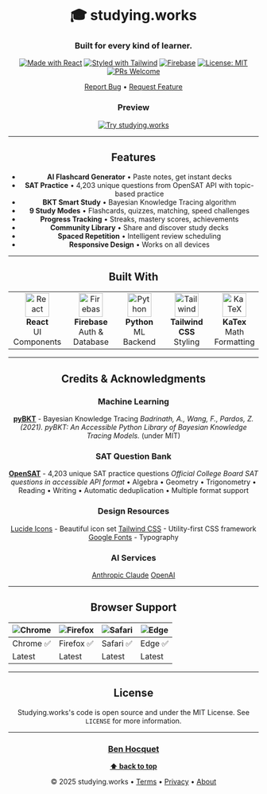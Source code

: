 <div align="center">

# 🎓 studying.works

### Built for every kind of learner.

[![Made with React](https://img.shields.io/badge/React-18-61dafb?logo=react&logoColor=white)](https://react.dev/)
[![Styled with Tailwind](https://img.shields.io/badge/Tailwind-CSS-38bdf8?logo=tailwindcss&logoColor=white)](https://tailwindcss.com/)
[![Firebase](https://img.shields.io/badge/Firebase-Backend-ffca28?logo=firebase&logoColor=black)](https://firebase.google.com/)
[![License: MIT](https://img.shields.io/badge/License-MIT-blue.svg)](LICENSE)
[![PRs Welcome](https://img.shields.io/badge/PRs-welcome-brightgreen.svg)](CONTRIBUTING.md)

[Report Bug](https://github.com/benpitt/studying.works/issues) • [Request Feature](https://github.com/benpitt/studying.works/issues)

<div align="center">

### Preview

<a href="https://studying.works">
  <img src="https://img.shields.io/badge/🎓_Try_It_Live-studying.works-667eea?style=for-the-badge" alt="Try studying.works"/>
</a>

</div>

---

## Features

 - **AI Flashcard Generator** • Paste notes, get instant decks
- **SAT Practice** • 4,203 unique questions from OpenSAT API with topic-based practice
- **BKT Smart Study** • Bayesian Knowledge Tracing algorithm
- **9 Study Modes** • Flashcards, quizzes, matching, speed challenges
- **Progress Tracking** • Streaks, mastery scores, achievements
- **Community Library** • Share and discover study decks
- **Spaced Repetition** • Intelligent review scheduling
- **Responsive Design** • Works on all devices  

---

## Built With

<table>
<tr>
<td align="center" width="25%">
<img src="https://cdn.jsdelivr.net/gh/devicons/devicon/icons/react/react-original.svg" width="48" height="48" alt="React" />
<br><strong>React</strong>
<br>UI Components
</td>
<td align="center" width="25%">
<img src="https://cdn.jsdelivr.net/gh/devicons/devicon/icons/firebase/firebase-plain.svg" width="48" height="48" alt="Firebase" />
<br><strong>Firebase</strong>
<br>Auth & Database
</td>
<td align="center" width="25%">
<img src="https://cdn.jsdelivr.net/gh/devicons/devicon/icons/python/python-original.svg" width="48" height="48" alt="Python" />
<br><strong>Python</strong>
<br>ML Backend
</td>
<td align="center" width="25%">
<img src="https://upload.wikimedia.org/wikipedia/commons/thumb/d/d5/Tailwind_CSS_Logo.svg/2560px-Tailwind_CSS_Logo.svg.png" width="48" height="48" alt="Tailwind" />
<br><strong>Tailwind CSS</strong>
<br>Styling
</td>
  <td align="center" width="25%">
<img src="https://prnt.sc/mwwdDc77h8sV" width="48" height="48" alt="KaTeX" />
<br><strong>KaTex</strong>
<br>Math Formatting
</tr>
</table>

---

##  Credits & Acknowledgments

### Machine Learning
**[pyBKT](https://github.com/CAHLR/pyBKT)** - Bayesian Knowledge Tracing
*Badrinath, A., Wang, F., Pardos, Z. (2021). pyBKT: An Accessible Python Library of Bayesian Knowledge Tracing Models.*
(under MIT)

### SAT Question Bank
**[OpenSAT](https://github.com/opensat/opensat)** - 4,203 unique SAT practice questions
*Official College Board SAT questions in accessible API format*
• Algebra • Geometry • Trigonometry • Reading • Writing
• Automatic deduplication • Multiple format support

### Design Resources
[Lucide Icons](https://lucide.dev/) - Beautiful icon set
[Tailwind CSS](https://tailwindcss.com/) - Utility-first CSS framework
[Google Fonts](https://fonts.google.com/) - Typography


### AI Services
[Anthropic Claude](https://www.anthropic.com/claude)
[OpenAI](https://openai.com/) 


---

## Browser Support

| ![Chrome](https://raw.githubusercontent.com/alrra/browser-logos/master/src/chrome/chrome_48x48.png) | ![Firefox](https://raw.githubusercontent.com/alrra/browser-logos/master/src/firefox/firefox_48x48.png) | ![Safari](https://raw.githubusercontent.com/alrra/browser-logos/master/src/safari/safari_48x48.png) | ![Edge](https://raw.githubusercontent.com/alrra/browser-logos/master/src/edge/edge_48x48.png) |
| --- | --- | --- | --- |
| Chrome ✅ | Firefox ✅ | Safari ✅ | Edge ✅ |
| Latest | Latest | Latest | Latest |

---

## License

Studying.works's code is open source and under the MIT License. See `LICENSE` for more information.

---

<div align="center">

### [Ben Hocquet](https://github.com/Benpitt)

**[⬆ back to top](#-studyingworks)**



© 2025 studying.works • [Terms](https://studying.works/terms.html) • [Privacy](https://studying.works/privacy.html) • [About](https://studying.works/about.html)

</div>
